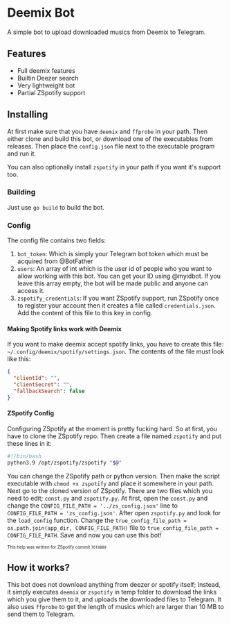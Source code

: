 # Deemix Bot

A simple bot to upload downloaded musics from Deemix to Telegram.

## Features

* Full deemix features
* Builtin Deezer search
* Very lightweight bot
* Partial ZSpotify support

## Installing

At first make sure that you have `deemix` and `ffprobe` in your path. Then either clone and build this bot, or download
one of the executables from releases. Then place the `config.json` file next to the executable program and run it.

You can also optionally install `zspotify` in your path if you want it's support too.

### Building

Just use `go build` to build the bot.

### Config

The config file contains two fields:

1. `bot_token`: Which is simply your Telegram bot token which must be acquired from @BotFather
2. `users`: An array of int which is the user id of people who you want to allow working with this bot. You can get your
   ID using @myidbot. If you leave this array empty, the bot will be made public and anyone can access it.
3. `zspotify_credentials`: If you want ZSpotify support, run ZSpotify once to register your account then it creates a
   file called `credentials.json`. Add the content of this file to this key in config.

#### Making Spotify links work with Deemix

If you want to make deemix accept spotify links, you have to create this file:
`~/.config/deemix/spotify/settings.json`. The contents of the file must look like this:

```json
{
  "clientId": "",
  "clientSecret": "",
  "fallbackSearch": false
}
```

#### ZSpotify Config

Configuring ZSpotify at the moment is pretty fucking hard. So at first, you have to clone the ZSpotify repo. Then create
a file named `zspotify` and put these lines in it:

```bash
#!/bin/bash
python3.9 /opt/zspotify/zspotify "$@"
```

You can change the ZSpotify path or python version. Then make the script executable with `chmod +x zspotify` and place
it somewhere in your path. Next go to the cloned version of ZSpotify. There are two files which you need to
edit; `const.py` and `zspotify.py`. At first, open the `const.py` and change
the `CONFIG_FILE_PATH = '../zs_config.json'` line to `CONFIG_FILE_PATH = 'zs_config.json'`. After open `zspotify.py` and
look for the `load_config` function. Change the `true_config_file_path = os.path.join(app_dir, CONFIG_FILE_PATH)` file
to `true_config_file_path = CONFIG_FILE_PATH`. Save and now you can use this bot!

<sub><sup>This help was written for ZSpotify commit `76f4089`</sup></sub>

## How it works?

This bot does not download anything from deezer or spotify itself; Instead, it simply executes `deemix` or `zspotify` in
temp folder to download the links which you give them to it, and uploads the downloaded files to Telegram. It also
uses `ffprobe` to get the length of musics which are larger than 10 MB to send them to Telegram.